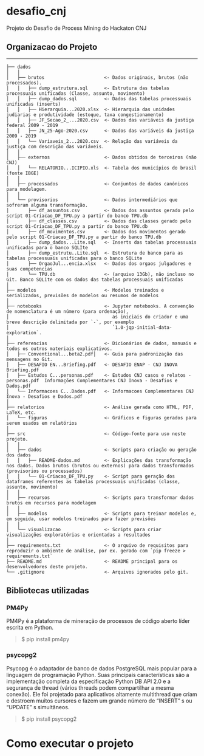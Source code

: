# desafio_cnj
Projeto do Desafio de Process Mining do Hackaton CNJ

## Organizacao do Projeto
------------
    ├── dados
    │   │
    │   ├── brutos                      <- Dados originais, brutos (não processados).
    │   │   ├── dump_estrutura.sql      <- Estrutura das tabelas processuais unificadas (Classe, assunto, movimento)
    │   │   ├── dump_dados.sql          <- Dados das tabelas processuais unificadas (inserts)
    │   │   ├── Hierarquia...2020.xlsx  <- Hierarquia das unidades judiarias e produtividade (estoque, taxa congestionamento)
    │   │   ├── JF_Secao_2_...2020.csv  <- Dados das variáveis da justiça federal 2009 - 2019
    │   │   ├── JN_25-Ago-2020.csv      <- Dados das variáveis da justiça 2009 - 2019
    │   │   └── Variaveis_2...2020.csv  <- Relação das variáveis da justiça com descrição das variáveis.
    │   │
    │   ├── externos                    <- Dados obtidos de terceiros (não CNJ) 
    │   │   └── RELATORIO...ICIPIO.xls  <- Tabela dos municípios do brasil (fonte IBGE)
    │   │
    │   ├── processados                 <- Conjuntos de dados canônicos para modelagem.
    │   │
    │   └── provisorios                 <- Dados intermediários que sofreram alguma transformação.
    │       ├── df_assuntos.csv         <- Dados dos assuntos gerado pelo script 01-Criacao_DF_TPU.py a partir do banco TPU.db
    │       ├── df_classes.csv          <- Dados das classes gerado pelo script 01-Criacao_DF_TPU.py a partir do banco TPU.db
    │       ├── df_movimentos.csv       <- Dados dos movimentos gerado pelo script 01-Criacao_DF_TPU.py a partir do banco TPU.db
    │       ├── dump_dados...Lite.sql   <- Inserts das tabelas processuais unificadas para o banco SQLIte
    │       ├── dump_estrutu..Lite.sql  <- Estrutura de banco para as tabelas processuais unificadas para o banco SQLite
    │       ├── OrgaoJul...encia.xlsx   <- Dados dos orgaos julgadores e suas competencias
    │       └── TPU.db                  <- (arquivo 13Gb), não incluso no Git. Banco SQLite com os dados das tabelas processuais unificadas
    │
    ├── modelos                         <- Modelos treinados e serializados, previsões de modelos ou resumos de modelos
    │
    ├── notebooks                       <- Jupyter notebooks. A convenção de nomenclatura é um número (para ordenação),
    │                                      as iniciais do criador e uma breve descrição delimitada por `-`, por exemplo
    │                                      `1.0-jqp-initial-data-exploration`.  
    │
    ├── referencias                     <- Dicionários de dados, manuais e todos os outros materiais explicativos.
    │   ├── Conventional...beta2.pdf│   <- Guia para padronização das mensagens no Git.
    │   ├── DESAFIO EN...Briefing.pdf   <- DESAFIO ENAP - CNJ INOVA Briefing.pdf
    │   ├── Estudos C...personas.pdf    <- Estudos CNJ casos e relatos - personas.pdf  Informações Complementares CNJ Inova - Desafios e Dados.pdf
    │   └── Informacoes C...Dados.pdf   <- Informacoes Complementares CNJ Inova - Desafios e Dados.pdf
    │
    ├── relatorios                      <- Análise gerada como HTML, PDF, LaTeX, etc.
    │   └── figuras                     <- Gráficos e figuras gerados para serem usados em relatórios
    │
    ├── src                             <- Código-fonte para uso neste projeto.
    │   │
    │   ├── dados                       <- Scripts para criação ou geração dos dados
    │   │   ├── README-dados.md         <- Explicações das transformação nos dados. Dados brutos (brutos ou externos) para dados transformados (provisorios ou processados)
    │   │   └── 01-Criacao_DF_TPU.py    <- Script para geração dos dataframes referentes as tabelas processuais unificadas (classe, assunto, movimento)
    │   │
    │   ├── recursos                    <- Scripts para transformar dados brutos em recursos para modelagem
    │   │
    │   ├── modelos                     <- Scripts para treinar modelos e, em seguida, usar modelos treinados para fazer previsões
    │   │
    │   └── visualizacao                <- Scripts para criar visualizações exploratórias e orientadas a resultados
    │
    ├── requirements.txt                <- O arquivo de requisitos para reproduzir o ambiente de análise, por ex. gerado com `pip freeze > requirements.txt`
    ├── README.md                       <- README principal para os desenvolvedores deste projeto.
    └── .gitignore                      <- Arquivos ignorados pelo git.

## Bibliotecas utilizadas
### PM4Py
PM4Py é a plataforma de mineração de processos de código aberto líder escrita em Python.

>$ pip install pm4py

### psycopg2
Psycopg é o adaptador de banco de dados PostgreSQL mais popular para a linguagem de programação Python. Suas principais características são a implementação completa da especificação Python DB API 2.0 e a segurança de thread (vários threads podem compartilhar a mesma conexão). Ele foi projetado para aplicativos altamente multithread que criam e destroem muitos cursores e fazem um grande número de “INSERT” s ou “UPDATE” s simultâneos.

>$ pip install psycopg2


# Como executar o projeto

